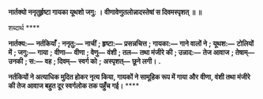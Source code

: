 **नार्तक्यो ननृतुर्हृष्टा गायका यूथशो जगु: ।** **वीणावेणुतलोन्नादस्तेषां स दिवमस्पृशत् ॥ ॥** 

शब्दार्थ **** 

**नार्तक्य:—** **नर्तकियाँ** **; ननृतु:—** **नाचीं** **; हृष्टा:—** **प्रसन्नचित्त** **; गायका:—** **गाने वालों ने** **; यूथश:—** **टोलियों में** **; जगु:—** **गाया** **;** **वीणा—** **वीणा** **; वेणु—** **वंशी** **; तल—** **तथा मंजीरे की** **; उन्नाद:—** **तेज आवाज** **; तेषाम्—** **उनकी** **; स:—** **वह** **; दिवम्—** **स्वर्ग को** **;** **अस्पृशत्—** **छूने लगी।** **.** 

**नर्तकियों ने अत्याधिक मुदित होकर नृत्य किया, गायकों ने सामूहिक रूप में गाया और** **वीणा, वंशी तथा मंजीरे की तेज आवाज बहुत दूर स्वर्गलोक तक पहुँच गई।** **** 